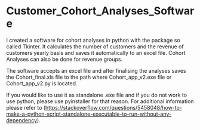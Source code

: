 # Customer_Cohort_Analyses_Software
I created a software for cohort analyses in python with the package so called Tkinter. It calculates the number of customers and the revenue of customers yearly basis and saves it automatically to an excel file. Cohort Analyses can also be done for revenue groups.

The software accepts an excel file and after finalising the analyses saves the Cohort_final.xls file to the path where Cohort_app_v2.exe file or Cohort_app_v2.py is located.

If you would like to use it as standalone .exe file and if you do not work to use python, please use pyinstaller for that reason. For additional information please refer to (https://stackoverflow.com/questions/5458048/how-to-make-a-python-script-standalone-executable-to-run-without-any-dependency). 
